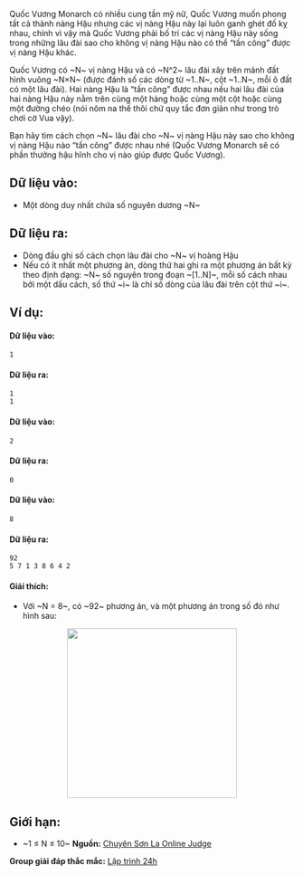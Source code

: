Quốc Vương Monarch có nhiều cung tần mỹ nữ, Quốc Vương muốn phong tất cả thành nàng Hậu nhưng các vị nàng Hậu này lại luôn ganh ghét đố kỵ nhau, chính vì vậy mà Quốc Vương phải bố trí các vị nàng Hậu này sống trong những lâu đài sao cho không vị nàng Hậu nào có thể “tấn công” được vị nàng Hậu khác.

Quốc Vương có ~N~ vị nàng Hậu và có ~N^2~ lâu đài xây trên mảnh đất hình vuông ~N×N~ (được đánh số các dòng từ ~1..N~, cột ~1..N~, mỗi ô đất có một lâu đài). Hai nàng Hậu là “tấn công” được nhau nếu hai lâu đài của hai nàng Hậu này nằm trên cùng một hàng hoặc cùng một cột hoặc cùng một đường chéo (nói nôm na thế thôi chứ quy tắc đơn giản như trong trò chơi cờ Vua vậy).

Bạn hãy tìm cách chọn ~N~ lâu đài cho ~N~ vị nàng Hậu này sao cho không vị nàng Hậu nào “tấn công” được nhau nhé (Quốc Vương Monarch sẽ có phần thưởng hậu hĩnh cho vị nào giúp được Quốc Vương).

## Dữ liệu vào:
- Một dòng duy nhất chứa số nguyên dương ~N~

## Dữ liệu ra:
- Dòng đầu ghi số cách chọn lâu đài cho ~N~ vị hoàng Hậu
- Nếu có ít nhất một phương án, dòng thứ hai ghi ra một phương án bất kỳ theo định dạng: ~N~ số nguyên trong đoạn ~[1..N]~, mỗi số cách nhau bởi một dấu cách, số thứ ~i~ là chỉ số dòng của lâu đài trên cột thứ ~i~.

## Ví dụ:
#### Dữ liệu vào:
```
1
```

#### Dữ liệu ra:
```
1
1
```

#### Dữ liệu vào:
```
2
```

#### Dữ liệu ra:
```
0
```

#### Dữ liệu vào:
```
8
```

#### Dữ liệu ra:
```
92
5 7 1 3 8 6 4 2
```

#### Giải thích:
- Với ~N = 8~, có ~92~ phương án, và một phương án trong số đó như hình sau:
<center><img src="/images/problems/392/NQUEENS.jpg" width=300px> </center>

## Giới hạn:
- ~1 ≤ N ≤ 10~
**Nguồn:** [Chuyên Sơn La Online Judge](http://csloj.ddns.net/)

**Group giải đáp thắc mắc:** [Lập trình 24h](https://www.facebook.com/groups/1386904321519984)